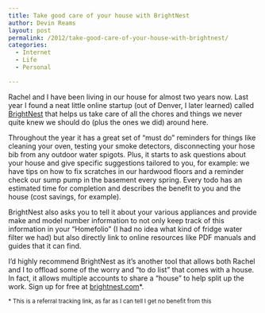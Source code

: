 ```yaml
---
title: Take good care of your house with BrightNest
author: Devin Reams
layout: post
permalink: /2012/take-good-care-of-your-house-with-brightnest/
categories:
  - Internet
  - Life
  - Personal

---
```

Rachel and I have been living in our house for almost two years now. Last year I found a neat little online startup (out of Denver, I later learned) called [BrightNest][1] that helps us take care of all the chores and things we never quite knew we should do (plus the ones we did) around here.

Throughout the year it has a great set of &#8220;must do&#8221; reminders for things like cleaning your oven, testing your smoke detectors, disconnecting your hose bib from any outdoor water spigots. Plus, it starts to ask questions about your house and give specific suggestions tailored to you, for example: we have tips on how to fix scratches in our hardwood floors and a reminder check our sump pump in the basement every spring. Every todo has an estimated time for completion and describes the benefit to you and the house (cost savings, for example).

BrightNest also asks you to tell it about your various appliances and provide make and model number information to not only keep track of this information in your &#8220;Homefolio&#8221; (I had no idea what kind of fridge water filter we had) but also directly link to online resources like PDF manuals and guides that it can find.

I&#8217;d highly recommend BrightNest as it&#8217;s another tool that allows both Rachel and I to offload some of the worry and &#8220;to do list&#8221; that comes with a house. In fact, it allows multiple accounts to share a &#8220;house&#8221; to help split up the work. Sign up for free at [brightnest.com][1]*.

<small>* This is a referral tracking link, as far as I can tell I get no benefit from this</small>

 [1]: https://brightnest.com/r/8c90cd4a